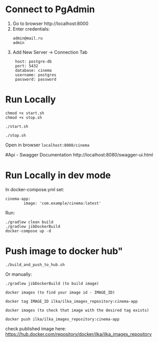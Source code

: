 # Connect to PgAdmin

1. Go to browser http://localhost:8000
2. Enter credentials: 
    ```
    admin@mail.ru
    admin
    ```
3. Add New Server -> Connection Tab
   ```$xslt
    host: postgre-db
    port: 5432
    database: cinema
    username: postgres
    password: password
    ```

# Run Locally
```$xslt
chmod +x start.sh
chmod +x stop.sh

./start.sh

./stop.sh
```


Open in browser `localhost:8080/cinema`

#Api -  Swagger Documentation
http://localhost:8080/swagger-ui.html


# Run Locally in dev mode
In docker-compose.yml set:
```$xslt
cinema-app:
        image: 'com.example/cinema:latest'
```
Run:

```$xslt
./gradlew clean build
./gradlew jibDockerBuild
docker-compose up -d
```

# Push image to docker hub"
```$xslt
./build_and_push_to_hub.sh
```
Or manually:
```$xslt
./gradlew jibDockerBuild (to build image)

docker images (to find your image id - IMAGE_ID)

docker tag IMAGE_ID ilka/ilka_images_repository:cinema-app

docker images (to check that image with the desired tag exists)

docker push ilka/ilka_images_repository:cinema-app
```
check published image here: https://hub.docker.com/repository/docker/ilka/ilka_images_repository


